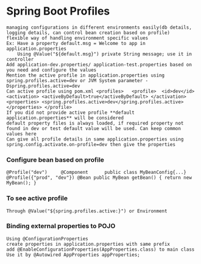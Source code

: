 # Spring Boot Profiles
    managing configurations in different environments easily(db details, logging details, can control bean creation based on profile)
    flexible way of handling environment specific values
    Ex: Have a property default.msg = Welcome to app in application.properties
        Using @Value("${default.msg}") private String message; use it in controller
    Add application-dev.properties/ application-test.properties based on you need and configure the values
    Mention the active profile in application.properties using spring.profiles.active=dev or JVM System parameter -Dspring.profiles.active=dev
    Can active profile using pom.xml <profiles>   <profile>  <id>dev</id> <activation> <activeByDefault>true</activeByDefault> </activation> <properties> <spring.profiles.active>dev</spring.profiles.active> </properties> </profile>
    If you did not provide active profile **default application.properties** will be considered
    default property files is always loaded, if required property not found in dev or test default value will be used. Can keep common values here
    Can give all profile details in same application.properties using spring.config.activate.on-profile=dev then give the properties
### Configure bean based on profile
    @Profile("dev")     @Component      public class MyBeanConfig{...}
    @Profile({"prod", "dev"}) @Bean public MyBean getBean() { return new MyBean(); }
### To see active profile
    Through @Value("${spring.profiles.active:}") or Environment

### Binding external properties to POJO
    Using @ConfigurationProperties
    create properties in application.properties with same prefix
    add @EnableConfigurationProperties(AppProperties.class) to main class
    Use it by @Autowired AppProperties appProperties;